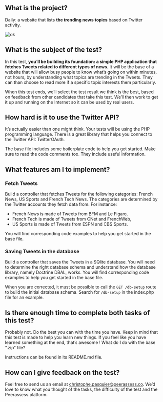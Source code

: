 ## What is the project?

Daily: a website that lists **the trending news topics** based on Twitter activity.

![ok](http://peerassess.co/img/daily.png)

## What is the subject of the test?

In this test, **you’ll be building its foundation: a simple PHP application that fetches Tweets related to different types of news**. It will be the base of a website that will allow busy people to know what’s going on within minutes, not hours, by understanding what topics are trending in the Tweets. They can than choose to read more if a specific topic interests them particularly.

When this test ends, we’ll select the test result we think is the best, based on feedback from other candidates that take this test. We’ll then work to get it up and running on the Internet so it can be used by real users.

## How hard is it to use the Twitter API?

It’s actually easier than one might think. Your tests will be using the PHP programming language. There is a great library that helps you connect to the Twitter API: TwitterOAuth.

The base file includes some boilerplate code to help you get started. Make sure to read the code comments too. They include useful information.

## What features am I to implement?

### Fetch Tweets

Build a controller that fetches Tweets for the following categories: French News, US Sports and French Tech News. The categories are determined by the Twitter accounts they fetch data from. For instance:

* French News is made of Tweets from BFM and Le Figaro,
* French Tech is made of Tweets from CNet and FrenchWeb,
* US Sports is made of Tweets from ESPN and CBS Sports.

You will find corresponding code examples to help you get started in the base file.

### Saving Tweets in the database

Build a controller that saves the Tweets in a SQlite database. You will need to determine the right database schema and understand how the database library, namely Doctrine DBAL, works. You will find corresponding code examples to help you get started in the base file.

When you are corrected, it must be possible to call the `GET /db-setup` route to build the initial database schema. Search for `/db-setup` in the index.php file for an example.

## Is there enough time to complete both tasks of this test?

Probably not. Do the best you can with the time you have. Keep in mind that this test is made to help you learn new things. If you feel like you have learned something at the end, that’s awesome !
What do I do with the base “.zip” file?

Instructions can be found in its README.md file.

## How can I give feedback on the test?

Feel free to send us an email at [christophe.pasquier@peerassess.co](mailto:christophe.pasquier@peerassess.co). We’d love to know what you thought of the tasks, the difficulty of the test and the Peerassess platform.
